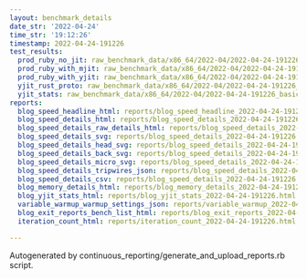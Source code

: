 ```yaml
---
layout: benchmark_details
date_str: '2022-04-24'
time_str: '19:12:26'
timestamp: 2022-04-24-191226
test_results:
  prod_ruby_no_jit: raw_benchmark_data/x86_64/2022-04/2022-04-24-191226_basic_benchmark_prod_ruby_no_jit.json
  prod_ruby_with_mjit: raw_benchmark_data/x86_64/2022-04/2022-04-24-191226_basic_benchmark_prod_ruby_with_mjit.json
  prod_ruby_with_yjit: raw_benchmark_data/x86_64/2022-04/2022-04-24-191226_basic_benchmark_prod_ruby_with_yjit.json
  yjit_rust_proto: raw_benchmark_data/x86_64/2022-04/2022-04-24-191226_basic_benchmark_yjit_rust_proto.json
  yjit_stats: raw_benchmark_data/x86_64/2022-04/2022-04-24-191226_basic_benchmark_yjit_stats.json
reports:
  blog_speed_headline_html: reports/blog_speed_headline_2022-04-24-191226.html
  blog_speed_details_html: reports/blog_speed_details_2022-04-24-191226.html
  blog_speed_details_raw_details_html: reports/blog_speed_details_2022-04-24-191226.raw_details.html
  blog_speed_details_svg: reports/blog_speed_details_2022-04-24-191226.svg
  blog_speed_details_head_svg: reports/blog_speed_details_2022-04-24-191226.head.svg
  blog_speed_details_back_svg: reports/blog_speed_details_2022-04-24-191226.back.svg
  blog_speed_details_micro_svg: reports/blog_speed_details_2022-04-24-191226.micro.svg
  blog_speed_details_tripwires_json: reports/blog_speed_details_2022-04-24-191226.tripwires.json
  blog_speed_details_csv: reports/blog_speed_details_2022-04-24-191226.csv
  blog_memory_details_html: reports/blog_memory_details_2022-04-24-191226.html
  blog_yjit_stats_html: reports/blog_yjit_stats_2022-04-24-191226.html
  variable_warmup_warmup_settings_json: reports/variable_warmup_2022-04-24-191226.warmup_settings.json
  blog_exit_reports_bench_list_html: reports/blog_exit_reports_2022-04-24-191226.bench_list.html
  iteration_count_html: reports/iteration_count_2022-04-24-191226.html

---
```

Autogenerated by continuous_reporting/generate_and_upload_reports.rb script.
